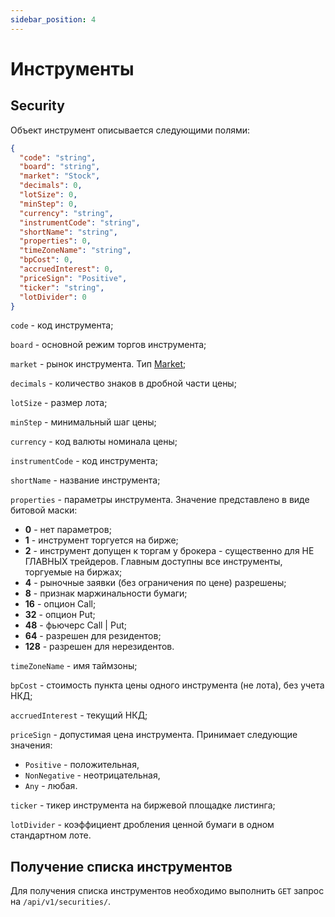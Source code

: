 ```yaml
---
sidebar_position: 4
---
```


# Инструменты

## Security

Объект инструмент описывается следующими полями:

```json
{
  "code": "string",
  "board": "string",
  "market": "Stock",
  "decimals": 0,
  "lotSize": 0,
  "minStep": 0,
  "currency": "string",
  "instrumentCode": "string",
  "shortName": "string",
  "properties": 0,
  "timeZoneName": "string",
  "bpCost": 0,
  "accruedInterest": 0,
  "priceSign": "Positive",
  "ticker": "string",
  "lotDivider": 0
}
```

`code` - код инструмента;

`board` - основной режим торгов инструмента;

`market` - рынок инструмента. Тип [Market](common-types.md#market);

`decimals` - количество знаков в дробной части цены;

`lotSize` - размер лота;

`minStep` - минимальный шаг цены;

`currency` - код валюты номинала цены;

`instrumentCode` - код инструмента;

`shortName` - название инструмента;

`properties` - параметры инструмента. Значение представлено в виде битовой маски:

- **0** - нет параметров;
- **1** - инструмент торгуется на бирже;
- **2** - инструмент допущен к торгам у брокера - существенно для НЕ ГЛАВНЫХ трейдеров. Главным доступны все инструменты, торгуемые на биржах;
- **4** - рыночные заявки (без ограничения по цене) разрешены;
- **8** - признак маржинальности бумаги;
- **16** - опцион Call;
- **32** - опцион Put;
- **48** - фьючерс Call | Put;
- **64** - разрешен для резидентов;
- **128** - разрешен для нерезидентов.

`timeZoneName` - имя таймзоны;

`bpCost` - стоимость пункта цены одного инструмента (не лота), без учета НКД;

`accruedInterest` - текущий НКД;

`priceSign` - допустимая цена инструмента. Принимает следующие значения:

- `Positive` - положительная,
- `NonNegative` - неотрицательная,
- `Any` - любая.

`ticker` - тикер инструмента на биржевой площадке листинга;

`lotDivider` - коэффициент дробления ценной бумаги в одном стандартном лоте.

## Получение списка инструментов

Для получения списка инструментов необходимо выполнить `GET` запрос на `/api/v1/securities/`.
